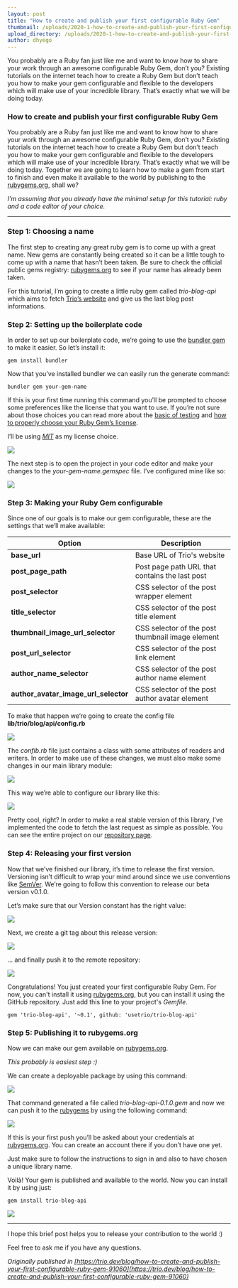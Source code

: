 ```yaml
---
layout: post
title: "How to create and publish your first configurable Ruby Gem"
thumbnail: /uploads/2020-1-how-to-create-and-publish-your-first-configurable-ruby-gem/thumb_timeline.jpg
upload_directory: /uploads/2020-1-how-to-create-and-publish-your-first-configurable-ruby-gem
author: dhyego
---
```


You probably are a Ruby fan just like me and want to know how to share your work
through an awesome configurable Ruby Gem, don’t you? Existing tutorials on the
internet teach how to create a Ruby Gem but don’t teach you how to make your gem
configurable and flexible to the developers which will make use of your
incredible library. That’s exactly what we will be doing today.

<!--more-->

### How to create and publish your first configurable Ruby Gem

You probably are a Ruby fan just like me and want to know how to share your work
through an awesome configurable Ruby Gem, don’t you? Existing tutorials on the
internet teach how to create a Ruby Gem but don’t teach you how to make your gem
configurable and flexible to the developers which will make use of your
incredible library. That’s exactly what we will be doing today. Together we are
going to learn how to make a gem from start to finish and even make it available
to the world by publishing to the [rubygems.org](https://rubygems.org/), shall
we?

*I’m assuming that you already have the minimal setup for this tutorial: ruby
and a code editor of your choice.*

*****

### Step 1: Choosing a name

The first step to creating any great ruby gem is to come up with a great name.
New gems are constantly being created so it can be a little tough to come up
with a name that hasn’t been taken. Be sure to check the official public gems
registry: [rubygems.org](https://rubygems.org/) to see if your name has already
been taken.

For this tutorial, I’m going to create a little ruby gem called *trio-blog-api*
which aims to fetch [Trio’s website](https://trio.dev/) and give us the last
blog post informations.

### Step 2: Setting up the boilerplate code

In order to set up our boilerplate code, we’re going to use the [bundler
gem](https://bundler.io/) to make it easier. So let’s install it:

```
gem install bundler
```

Now that you’ve installed bundler we can easily run the generate command:

```
bundler gem your-gem-name
```

If this is your first time running this command you’ll be prompted to choose
some preferences like the license that you want to use. If you’re not sure about
those choices you can read more about the [basic of
testing](https://thoughtbot.com/blog/back-to-basics-writing-unit-tests-first)
and [how to properly choose your Ruby Gem’s
license](https://choosealicense.com/).

I’ll be using *[
MIT](https://choosealicense.com/licenses/mit/)* as my license choice.

![](/uploads/2020-1-how-to-create-and-publish-your-first-configurable-ruby-gem/1.png)

The next step is to open the project in your code editor and make your changes
to the *your-gem-name.gemspec* file. I’ve configured mine like so:

![](/uploads/2020-1-how-to-create-and-publish-your-first-configurable-ruby-gem/2.png)

### Step 3: Making your Ruby Gem configurable

Since one of our goals is to make our gem configurable, these are the settings
that we’ll make available:

| Option                               | Description                                      |
| ------------------------------------ | ------------------------------------------------ |
| **base_url**                         | Base URL of Trio's website                       |
| **post_page_path**                   | Post page path URL that contains the last post   |
| **post_selector**                    | CSS selector of the post wrapper element         |
| **title_selector**                   | CSS selector of the post title element           |
| **thumbnail_image_url_selector**     | CSS selector of the post thumbnail image element |
| **post_url_selector**                | CSS selector of the post link element            |
| **author_name_selector**             | CSS selector of the post author name element     |
| **author_avatar_image_url_selector** | CSS selector of the post author avatar element   |

To make that happen we’re going to create the config file
**lib/trio/blog/api/config.rb**

![](/uploads/2020-1-how-to-create-and-publish-your-first-configurable-ruby-gem/3.png)

The *confib.rb* file just contains a class with some attributes of readers and
writers. In order to make use of these changes, we must also make some changes
in our main library module:

![](/uploads/2020-1-how-to-create-and-publish-your-first-configurable-ruby-gem/4.png)

This way we’re able to configure our library like this:

![](/uploads/2020-1-how-to-create-and-publish-your-first-configurable-ruby-gem/5.png)

Pretty cool, right? In order to make a real stable version of this library, I’ve
implemented the code to fetch the last request as simple as possible. You can
see the entire project on our [repository
page](https://github.com/usetrio/trio-blog-api).

### Step 4: Releasing your first version

Now that we’ve finished our library, it’s time to release the first version.
Versioning isn’t difficult to wrap your mind around since we use conventions
like [SemVer](https://semver.org/). We’re going to follow this convention to
release our beta version v0.1.0.

Let’s make sure that our Version constant has the right value:

![](/uploads/2020-1-how-to-create-and-publish-your-first-configurable-ruby-gem/6.png)

Next, we create a git tag about this release version:

![](/uploads/2020-1-how-to-create-and-publish-your-first-configurable-ruby-gem/7.png)

… and finally push it to the remote repository:

![](/uploads/2020-1-how-to-create-and-publish-your-first-configurable-ruby-gem/8.png)

Congratulations! You just created your first configurable Ruby Gem. For now, you
can't install it using [rubygems.org](https://rubygems.org), but you can install
it using the GitHub repository. Just add this line to your project's *Gemfile*.

```
gem 'trio-blog-api', '~0.1', github: 'usetrio/trio-blog-api'
```

### Step 5: Publishing it to rubygems.org

Now we can make our gem available on [rubygems.org](https://rubygems.org).

*This probably is easiest step :)*

We can create a deployable package by using this command:

![](/uploads/2020-1-how-to-create-and-publish-your-first-configurable-ruby-gem/9.png)

That command generated a file called *trio-blog-api-0.1.0.gem* and now we can
push it to the [rubygems](https://rubygems.org) by using the following command:

![](/uploads/2020-1-how-to-create-and-publish-your-first-configurable-ruby-gem/10.png)

If this is your first push you’ll be asked about your credentials at[
rubygems.org](https://rubygems.org). You can create an account there if you
don’t have one yet.

Just make sure to follow the instructions to sign in and also to have chosen a
unique library name.

Voilà! Your gem is published and available to the world. Now you can install it
by using just:

```
gem install trio-blog-api
```

![](/uploads/2020-1-how-to-create-and-publish-your-first-configurable-ruby-gem/11.gif)

*****

I hope this brief post helps you to release your contribution to the world :)

Feel free to ask me if you have any questions.

*Originally published in [https://trio.dev/blog/how-to-create-and-publish-your-first-configurable-ruby-gem-91060](https://trio.dev/blog/how-to-create-and-publish-your-first-configurable-ruby-gem-91060)*